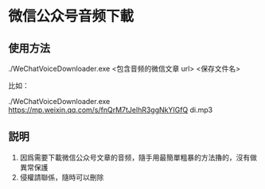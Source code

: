 # 微信公众号音频下載

## 使用方法

./WeChatVoiceDownloader.exe <包含音频的微信文章 url>  <保存文件名>

比如：

./WeChatVoiceDownloader.exe https://mp.weixin.qq.com/s/fnQrM7tJelhR3ggNkYIGfQ di.mp3

## 説明

1. 因爲需要下載微信公众号文章的音频，隨手用最簡單粗暴的方法擼的，沒有做異常保護
2. 侵權請聯係，隨時可以刪除
